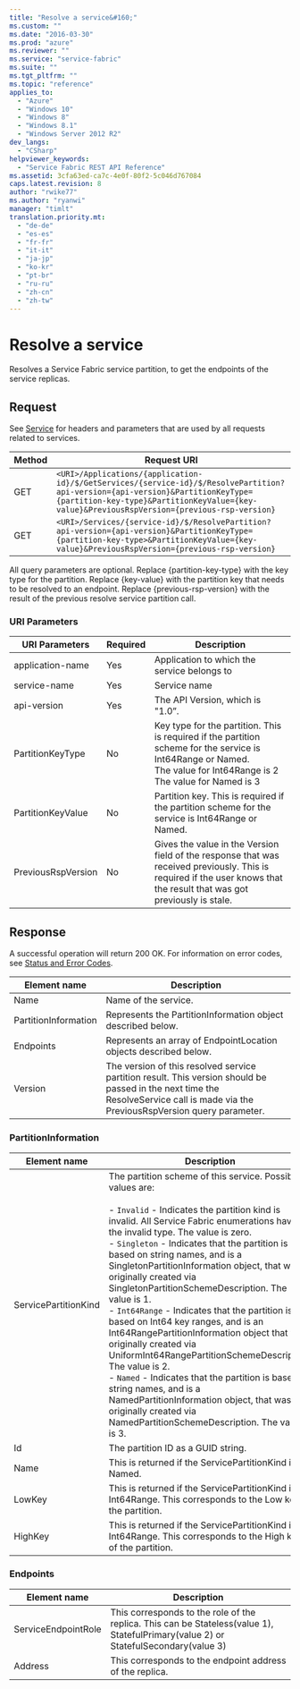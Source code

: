 ```yaml
---
title: "Resolve a service&#160;"
ms.custom: ""
ms.date: "2016-03-30"
ms.prod: "azure"
ms.reviewer: ""
ms.service: "service-fabric"
ms.suite: ""
ms.tgt_pltfrm: ""
ms.topic: "reference"
applies_to: 
  - "Azure"
  - "Windows 10"
  - "Windows 8"
  - "Windows 8.1"
  - "Windows Server 2012 R2"
dev_langs: 
  - "CSharp"
helpviewer_keywords: 
  - "Service Fabric REST API Reference"
ms.assetid: 3cfa63ed-ca7c-4e0f-80f2-5c046d767084
caps.latest.revision: 8
author: "rwike77"
ms.author: "ryanwi"
manager: "timlt"
translation.priority.mt: 
  - "de-de"
  - "es-es"
  - "fr-fr"
  - "it-it"
  - "ja-jp"
  - "ko-kr"
  - "pt-br"
  - "ru-ru"
  - "zh-cn"
  - "zh-tw"
---
```

# Resolve a service&#160;
Resolves a Service Fabric service partition, to get the endpoints of the service replicas.  
  
## Request  
 See [Service](../ServiceFabricREST/service.md) for headers and parameters that are used by all requests related to services.  
  
|Method|Request URI|  
|------------|-----------------|  
|GET|`<URI>/Applications/{application-id}/$/GetServices/{service-id}/$/ResolvePartition?api-version={api-version}&PartitionKeyType={partition-key-type}&PartitionKeyValue={key-value}&PreviousRspVersion={previous-rsp-version}`|  
|GET|`<URI>/Services/{service-id}/$/ResolvePartition?api-version={api-version}&PartitionKeyType={partition-key-type>&PartitionKeyValue={key-value}&PreviousRspVersion={previous-rsp-version}`|  
  
 All query parameters are optional. Replace {partition-key-type} with the key type for the partition. Replace {key-value} with the partition key that needs to be resolved to an endpoint. Replace {previous-rsp-version} with the result of the previous resolve service partition call.  
  
### URI Parameters  
  
|URI Parameters|Required|Description|  
|--------------------|--------------|-----------------|  
|application-name|Yes|Application to which the service belongs to|  
|service-name|Yes|Service name|  
|api-version|Yes|The API Version, which is "1.0”.|  
|PartitionKeyType|No|Key type for the partition. This is required if the partition scheme for the service is Int64Range or Named. <br />The value for Int64Range is 2 <br />The value for Named is 3|  
|PartitionKeyValue|No|Partition key. This is required if the partition scheme for the service is Int64Range or Named.|  
|PreviousRspVersion|No|Gives the value in the Version field of the response that was received previously. This is required if the user knows that the result that was got previously is stale.|  
  
## Response  
 A successful operation will return 200 OK. For information on error codes, see [Status and Error Codes](../ServiceFabricREST/status-and-error-codes1.md).  
  
|Element name|Description|  
|------------------|-----------------|  
|Name|Name of the service.|  
|PartitionInformation|Represents the PartitionInformation object described below.|  
|Endpoints|Represents an array of EndpointLocation objects described below.|  
|Version|The version of this resolved service partition result. This version should be passed in the next time the ResolveService call is made via the PreviousRspVersion query parameter.|  
  
### PartitionInformation  
  
|Element name|Description|  
|------------------|-----------------|  
|ServicePartitionKind|The partition scheme of this service. Possible values are:<br /><br /> -   `Invalid` - Indicates the partition kind is invalid. All Service Fabric enumerations have the invalid type. The value is zero.<br />-   `Singleton` - Indicates that the partition is based on string names, and is a SingletonPartitionInformation object, that was originally created via SingletonPartitionSchemeDescription. The value is 1.<br />-   `Int64Range` - Indicates that the partition is based on Int64 key ranges, and is an Int64RangePartitionInformation object that was originally created via UniformInt64RangePartitionSchemeDescription. The value is 2.<br />-   `Named` - Indicates that the partition is based on string names, and is a NamedPartitionInformation object, that was originally created via NamedPartitionSchemeDescription. The value is 3.|  
|Id|The partition ID as a GUID string.|  
|Name|This is returned if the ServicePartitionKind is Named.|  
|LowKey|This is returned if the ServicePartitionKind is Int64Range. This corresponds to the Low key of the partition.|  
|HighKey|This is returned if the ServicePartitionKind is Int64Range. This corresponds to the High key of the partition.|  
  
### Endpoints  
  
|Element name|Description|  
|------------------|-----------------|  
|ServiceEndpointRole|This corresponds to the role of the replica. This can be Stateless(value 1), StatefulPrimary(value 2) or StatefulSecondary(value 3)|  
|Address|This corresponds to the endpoint address of the replica.|